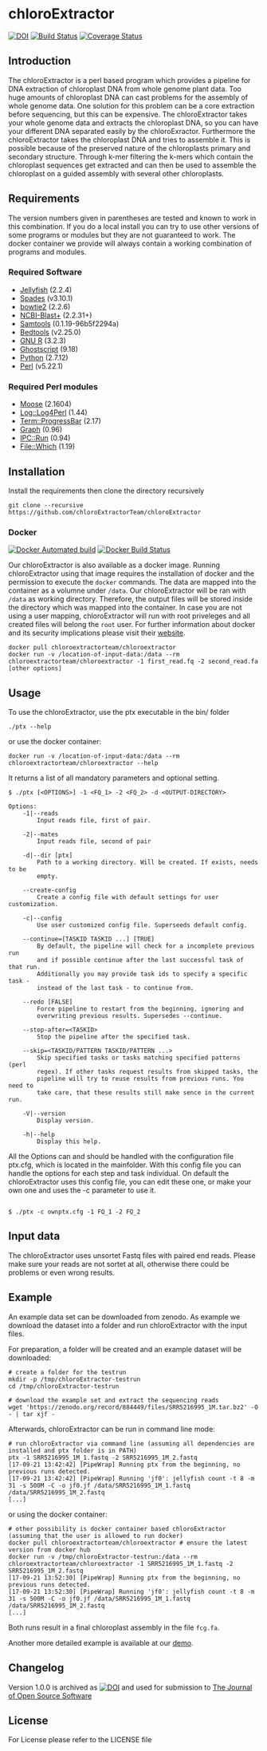 # chloroExtractor

[![DOI](https://zenodo.org/badge/DOI/10.5281/zenodo.883594.svg)](https://doi.org/10.5281/zenodo.883594)
[![Build Status](https://www.travis-ci.org/chloroExtractorTeam/chloroExtractor.svg)](https://www.travis-ci.org/chloroExtractorTeam/chloroExtractor)
[![Coverage Status](https://coveralls.io/repos/github/chloroExtractorTeam/chloroExtractor/badge.svg)](https://coveralls.io/github/chloroExtractorTeam/chloroExtractor)

## Introduction
The chloroExtractor is a perl based program which provides a pipeline for DNA extraction of chloroplast DNA from whole genome plant data.
Too huge amounts of chloroplast DNA can cast problems for the assembly of whole genome data.
One solution for this problem can be a core extraction before sequencing, but this can be expensive.
The chloroExtractor takes your whole genome data and extracts the chloroplast DNA, so you can have your different DNA separated easily by the chloroExractor.
Furthermore the chloroExtractor takes the chloroplast DNA and tries to assemble it.
This is possible because of the preserved nature of the chloroplasts primary and secondary structure.
Through k-mer filtering the k-mers which contain the chloroplast sequences get extracted and can then be used to assemble the chloroplast on a guided assembly with several other chloroplasts.



## Requirements
The version numbers given in parentheses are tested and known to work in this combination.
If you do a local install you can try to use other versions of some programs or modules but they are not guaranteed to work.
The docker container we provide will always contain a working combination of programs and modules.
### Required Software
 - [Jellyfish](http://www.cbcb.umd.edu/software/jellyfish/ "Jellyfish K-mer counter") (2.2.4)
 - [Spades](http://cab.spbu.ru/software/spades/ "SPAdes assamlber") (v3.10.1)
 - [bowtie2](http://bowtie-bio.sourceforge.net/bowtie2/index.shtml "Bowtie2 Fast and sensitive read alignment") (2.2.6)
 - [NCBI-Blast+](https://blast.ncbi.nlm.nih.gov/Blast.cgi?PAGE_TYPE=BlastDocs&DOC_TYPE=Download "BLAST (Basic Local Alignment Search Tool)") (2.2.31+)
 - [Samtools](http://www.htslib.org/ "Samtools Reading/writing/editing/indexing/viewing SAM/BAM/CRAM format") (0.1.19-96b5f2294a)
 - [Bedtools](http://bedtools.readthedocs.io/en/latest/ "bedtools: a powerful toolset for genome arithmetic") (v2.25.0)
 - [GNU R](https://www.r-project.org/ "The R Project for Statistical Computing") (3.2.3)
 - [Ghostscript](https://www.ghostscript.com/ "Ghostscript--an interpreter for the PostScript language and for PDF") (9.18)
 - [Python](https://www.python.org/ "www.python.org") (2.7.12)
 - [Perl](https://www.perl.org/ "www.perl.org") (v5.22.1)
### Required Perl modules
 - [Moose](http://search.cpan.org/~ether/Moose-2.2006/lib/Moose.pm "Moose Perl5-integration") (2.1604)
 - [Log::Log4Perl](http://search.cpan.org/~mschilli/Log-Log4perl-1.49/lib/Log/Log4perl.pm "Log4Perl Perl5-Integration") (1.44)
 - [Term::ProgressBar](http://search.cpan.org/~manwar/Term-ProgressBar-2.21/lib/Term/ProgressBar.pm "Term::ProgressBar Perl5-Integration") (2.17)
 - [Graph](http://search.cpan.org/dist/Graph/lib/Graph.pod "Graph - graph data structures and algorithms") (0.96)
 - [IPC::Run](http://search.cpan.org/~toddr/IPC-Run-0.96/lib/IPC/Run.pm "IPC::Run - system() and background procs w/ piping, redirs, ptys (Unix, Win32)") (0.94)
 - [File::Which](http://search.cpan.org/~plicease/File-Which-1.22/lib/File/Which.pm "File::Which - Perl implementation of the which utility as an API") (1.19)

## Installation
Install the requirements then clone the directory recursively
```shell
git clone --recursive https://github.com/chloroExtractorTeam/chloroExtractor
```

### Docker
[![Docker Automated build](https://img.shields.io/docker/automated/chloroextractorteam/chloroextractor.svg?style=plastic)](https://hub.docker.com/r/chloroextractorteam/chloroextractor/)
[![Docker Build Status](https://img.shields.io/docker/build/chloroextractorteam/chloroextractor.svg?style=plastic)](https://hub.docker.com/r/chloroextractorteam/chloroextractor/)

Our chloroExtractor is also available as a docker image.
Running chloroExtractor using that image requires the installation of docker and the permission to execute the `docker` commands.
The data are mapped into the container as a volumne under `/data`.
Our chloroExtractor will be ran with `/data` as working directory.
Therefore, the output files will be stored inside the directory which was mapped into the container.
In case you are not using a user mapping, chloroExtractor will run with root priveleges and all created files will belong the `root` user.
For further information about docker and its security implications please visit their [website](https://docker.com).

```shell
docker pull chloroextractorteam/chloroextractor
docker run -v /location-of-input-data:/data --rm chloroextractorteam/chloroextractor -1 first_read.fq -2 second_read.fa [other options]
```

## Usage
To use the chloroExtractor, use the ptx executable in the bin/ folder

```shell
./ptx --help

```
or use the docker container:

``` script
docker run -v /location-of-input-data:/data --rm chloroextractorteam/chloroextractor --help
```
It returns a list of all mandatory parameters and optional setting.

```shell
$ ./ptx [<OPTIONS>] -1 <FQ_1> -2 <FQ_2> -d <OUTPUT-DIRECTORY>

Options:
    -1|--reads
        Input reads file, first of pair.

    -2|--mates
        Input reads file, second of pair

    -d|--dir [ptx]
        Path to a working directory. Will be created. If exists, needs to be
        empty.

    --create-config
        Create a config file with default settings for user customization.

    -c|--config
        Use user customized config file. Superseeds default config.

    --continue=[TASKID TASKID ...] [TRUE]
        By default, the pipeline will check for a incomplete previous run
        and if possible continue after the last successful task of that run.
        Additionally you may provide task ids to specify a specific task -
        instead of the last task - to continue from.

    --redo [FALSE]
        Force pipeline to restart from the beginning, ignoring and
        overwriting previous results. Supersedes --continue.

    --stop-after=<TASKID>
        Stop the pipeline after the specified task.

    --skip=<TASKID/PATTERN TASKID/PATTERN ...>
        Skip specified tasks or tasks matching specified patterns (perl
        regex). If other tasks request results from skipped tasks, the
        pipeline will try to reuse results from previous runs. You need to
        take care, that these results still make sence in the current run.

    -V|--version
        Display version.

    -h|--help
        Display this help.
```


All the Options can and should be handled with the configuration file ptx.cfg, which is located in the mainfolder. With this config file you can handle the options for each step and task individual.
On default the chloroExtractor uses this config file, you can edit these one, or make your own one and uses the -c parameter to use it.

```shell

$ ./ptx -c ownptx.cfg -1 FQ_1 -2 FQ_2

```
## Input data
The chloroExtractor uses unsortet Fastq files with paired end reads. Please make sure your reads are not sortet at all, otherwise there could be problems or even wrong results.

## Example
An example data set can be downloaded from zenodo. As example we download the dataset into a folder and run chloroExtractor with the input files.

For preparation, a folder will be created and an example dataset will be downloaded:

```shell
# create a folder for the testrun
mkdir -p /tmp/chloroExtractor-testrun
cd /tmp/chloroExtractor-testrun

# download the example set and extract the sequencing reads
wget 'https://zenodo.org/record/884449/files/SRR5216995_1M.tar.bz2' -O - | tar xjf -
```
Afterwards, chloroExtractor can be run in command line mode:

```shell
# run chloroExtractor via command line (assuming all dependencies are installed and ptx folder is in PATH)
ptx -1 SRR5216995_1M_1.fastq -2 SRR5216995_1M_2.fastq
[17-09-21 13:42:42] [PipeWrap] Running ptx from the beginning, no previous runs detected.
[17-09-21 13:42:42] [PipeWrap] Running 'jf0': jellyfish count -t 8 -m 31 -s 500M -C -o jf0.jf /data/SRR5216995_1M_1.fastq /data/SRR5216995_1M_2.fastq
[...]
```

or using the docker container:

```shell
# other possibility is docker container based chloroExtractor (assuming that the user is allowed to run docker)
docker pull chloroextractorteam/chloroextractor # ensure the latest version from docker hub
docker run -v /tmp/chloroExtractor-testrun:/data --rm chloroextractorteam/chloroextractor -1 SRR5216995_1M_1.fastq -2 SRR5216995_1M_2.fastq
[17-09-21 13:52:30] [PipeWrap] Running ptx from the beginning, no previous runs detected.
[17-09-21 13:52:30] [PipeWrap] Running 'jf0': jellyfish count -t 8 -m 31 -s 500M -C -o jf0.jf /data/SRR5216995_1M_1.fastq /data/SRR5216995_1M_2.fastq
[...]
```

Both runs result in a final chloroplast assembly in the file `fcg.fa`.

Another more detailed example is available at our [demo](DEMO.md).

## Changelog
Version 1.0.0 is archived as [![DOI](https://zenodo.org/badge/DOI/10.5281/zenodo.998262.svg)](https://doi.org/10.5281/zenodo.998262) and used for submission to [The Journal of Open Source Software](http://joss.theoj.org/)

## License
For License please refer to the LICENSE file
